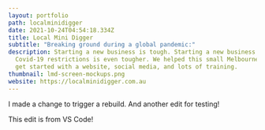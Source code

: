 ```yaml
---
layout: portfolio
path: localminidigger
date: 2021-10-24T04:54:18.334Z
title: Local Mini Digger
subtitle: "Breaking ground during a global pandemic:"
description: Starting a new business is tough. Starting a new business during
  Covid-19 restrictions is even tougher. We helped this small Melbourne business
  get started with a website, social media, and lots of training.
thumbnail: lmd-screen-mockups.png
website: https://localminidigger.com.au
---
```

I made a change to trigger a rebuild. And another edit for testing!

This edit is from VS Code!